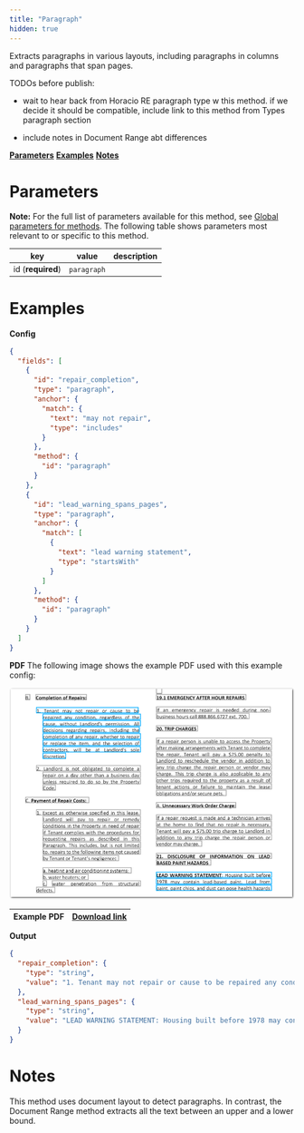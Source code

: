 ```yaml
---
title: "Paragraph"
hidden: true
---
```

Extracts paragraphs in various layouts, including paragraphs in columns and paragraphs that span pages. 

TODOs before publish: 

- wait to hear back from Horacio RE paragraph type w this method. if we decide it should be compatible, include link to this method from Types paragraph section

- include notes in Document Range abt differences

  

[**Parameters**](doc:document-range#parameters)
[**Examples**](doc:document-range#examples)
[**Notes**](doc:document-range#notes)

Parameters
====

**Note:** For the full list of parameters available for this method, see [Global parameters for methods](doc:method#global-parameters-for-methods). The following table shows parameters most relevant to or specific to this method.

| key               | value       | description |
| ----------------- | ----------- | ----------- |
| id (**required**) | `paragraph` |             |


Examples
====



**Config**

```json
{
  "fields": [
    {
      "id": "repair_completion",
      "type": "paragraph",
      "anchor": {
        "match": {
          "text": "may not repair",
          "type": "includes"
        }
      },
      "method": {
        "id": "paragraph"
      }
    },
    {
      "id": "lead_warning_spans_pages",
      "type": "paragraph",
      "anchor": {
        "match": [
          {
            "text": "lead warning statement",
            "type": "startsWith"
          }
        ]
      },
      "method": {
        "id": "paragraph"
      }
    }
  ]
}
```

**PDF**
The following image shows the example PDF used with this example config:

![Click to enlarge](https://raw.githubusercontent.com/sensible-hq/sensible-docs/main/readme-sync/assets/v0/images/final/paragraph.png)

| Example PDF | [Download link](https://raw.githubusercontent.com/sensible-hq/sensible-docs/main/readme-sync/assets/v0/pdfs/paragraph.pdf) |
| ----------- | ------------------------------------------------------------ |

**Output**

```json
{
  "repair_completion": {
    "type": "string",
    "value": "1. Tenant may not repair or cause to be repaired any condition, regardless of the cause, without Landlord's permission. All decisions regarding repairs, including the completion of any repair, whether to repair or replace the item, and the selection of contractors, will be at Landlord's sole discretion."
  },
  "lead_warning_spans_pages": {
    "type": "string",
    "value": "LEAD WARNING STATEMENT: Housing built before 1978 may contain lead-based paint. Lead from paint, paint chips, and dust can pose health hazards if not managed properly. Lead exposure is especially harmful to young children and pregnant women. Before renting a home built before 1978, landlords must disclose the presence of any known lead- based paint and/or lead-based paint hazards in the dwelling. Tenants must also receive a federally approved pamphlet on lead poisoning prevention."
  }
}
```


Notes
====

This method uses document layout to detect paragraphs. In contrast, the Document Range method extracts all the text between an upper and a lower bound. 
